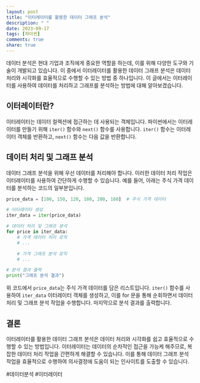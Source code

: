 ```yaml
---
layout: post
title: "이터레이터를 활용한 데이터 그래프 분석"
description: " "
date: 2023-09-17
tags: [파이썬]
comments: true
share: true
---
```


데이터 분석은 현대 기업과 조직에게 중요한 역할을 하는데, 이를 위해 다양한 도구와 기술이 개발되고 있습니다. 이 중에서 이터레이터를 활용한 데이터 그래프 분석은 데이터 처리와 시각화를 효율적으로 수행할 수 있는 방법 중 하나입니다. 이 글에서는 이터레이터를 사용하여 데이터를 처리하고 그래프를 분석하는 방법에 대해 알아보겠습니다.

## 이터레이터란?

이터레이터는 데이터 컬렉션에 접근하는 데 사용되는 객체입니다. 파이썬에서는 이터레이터를 만들기 위해 `iter()` 함수와 `next()` 함수를 사용합니다. `iter()` 함수는 이터레이터 객체를 반환하고, `next()` 함수는 다음 값을 반환합니다.

## 데이터 처리 및 그래프 분석

데이터 그래프 분석을 위해 우선 데이터를 처리해야 합니다. 이러한 데이터 처리 작업은 이터레이터를 사용하여 간단하게 수행할 수 있습니다. 예를 들어, 아래는 주식 가격 데이터를 분석하는 코드의 일부분입니다.

```python
price_data = [100, 150, 120, 180, 200, 160]  # 주식 가격 데이터

# 이터레이터 생성
iter_data = iter(price_data)

# 데이터 처리 및 그래프 분석
for price in iter_data:
    # 가격 데이터 처리 로직
    # ...

    # 가격 그래프 분석 로직
    # ...

# 분석 결과 출력
print("그래프 분석 결과")
```

위 코드에서 `price_data`는 주식 가격 데이터를 담은 리스트입니다. `iter()` 함수를 사용하여 `iter_data` 이터레이터 객체를 생성하고, 이를 for 문을 통해 순회하면서 데이터 처리 및 그래프 분석 작업을 수행합니다. 마지막으로 분석 결과를 출력합니다.

## 결론

이터레이터를 활용한 데이터 그래프 분석은 데이터 처리와 시각화를 쉽고 효율적으로 수행할 수 있는 방법입니다. 이터레이터는 데이터의 순차적인 접근을 가능케 해주므로, 복잡한 데이터 처리 작업을 간편하게 해결할 수 있습니다. 이를 통해 데이터 그래프 분석 작업을 효율적으로 수행하여 의사결정에 도움이 되는 인사이트를 도출할 수 있습니다.

#데이터분석 #이터레이터